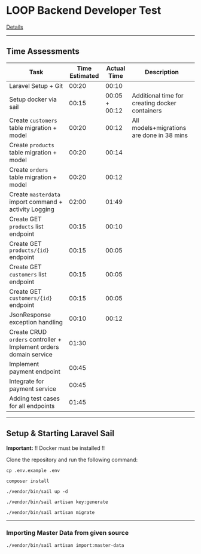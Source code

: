 # LOOP Backend Developer Test

[Details](https://backend-developer.view.agentur-loop.com/#/?id=loop-backend-developer-test)

___
## Time Assessments

| Task  | Time Estimated | Actual Time  | Description |
|---|---|---|---|
|  Laravel Setup + Git | 00:20  | 00:10   |    |
|  Setup docker via sail | 00:15  |  00:05 + 00:12 |  Additional time for creating docker containers |
|  Create `customers` table migration + model | 00:20  | 00:12  | All models+migrations are done in 38 mins |
|  Create `products` table migration + model| 00:20  |   00:14 |  |
|  Create `orders` table migration + model | 00:20  |   00:12 |  |
|  Create `masterdata` import command + activity Logging | 02:00  | 01:49  |  |
|  Create GET `products` list endpoint | 00:15  | 00:10  |  |
|  Create GET `products/{id}` endpoint | 00:15  |  00:05 |  |
|  Create GET `customers` list endpoint | 00:15  |  00:05 |  |
|  Create GET `customers/{id}` endpoint | 00:15  |  00:05 |  |
|  JsonResponse exception handling | 00:10  | 00:12  |  |
|  Create CRUD `orders` controller + Implement orders domain service  | 01:30  |   |  |
|  Implement payment endpoint | 00:45  |   |  |
|  Integrate for payment service | 00:45  |   |  |
|  Adding test cases for all endpoints | 01:45  |   |  |
___

## Setup & Starting Laravel Sail

**Important:** !! Docker must be installed !!

Clone the repository and run the following command:

```
cp .env.example .env

composer install

./vendor/bin/sail up -d

./vendor/bin/sail artisan key:generate

./vendor/bin/sail artisan migrate
```
---
### Importing Master Data from given source

```
./vendor/bin/sail artisan import:master-data
```

